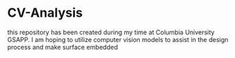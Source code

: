 # CV-Analysis
this repository has been created during my time at Columbia University GSAPP. I am hoping to utilize computer vision models to assist in the design process and make surface embedded 